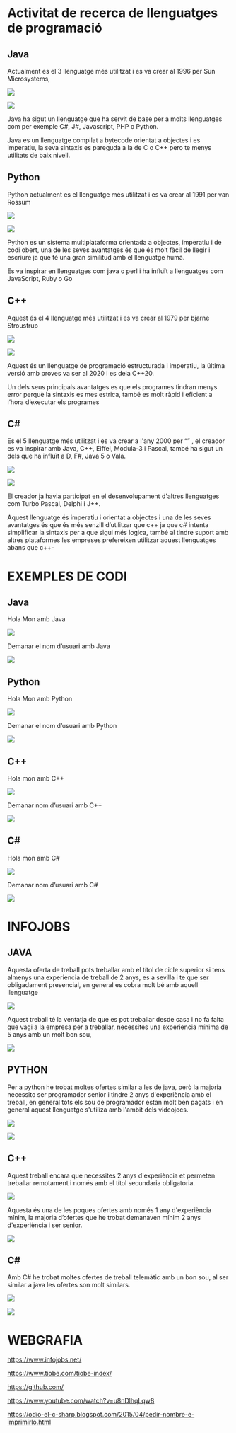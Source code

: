 ﻿# Activitat de recerca de llenguatges de programació

## **Java** 
Actualment es el 3 llenguatge més utilitzat i es va crear al 1996 per Sun Microsystems,

![](Aspose.Words.44940408-25a0-4fd7-80ab-5649e251cc77.001.png)

![](Aspose.Words.44940408-25a0-4fd7-80ab-5649e251cc77.002.png)

Java ha sigut un llenguatge que ha servit de base per a molts llenguatges com per exemple C#, J#, Javascript, PHP o Python.

Java es un llenguatge compilat a bytecode orientat a objectes i es imperatiu, la seva sintaxis es pareguda a la de C o C++ pero te menys utilitats de baix nivell.





## **Python** 
Python actualment es el llenguatge més utilitzat i es va crear al 1991 per van Rossum 

![](Aspose.Words.44940408-25a0-4fd7-80ab-5649e251cc77.003.png)

![](Aspose.Words.44940408-25a0-4fd7-80ab-5649e251cc77.004.png)

Python es un sistema multiplataforma orientada a objectes, imperatiu i de codi obert, una de les seves avantatges és que és molt fàcil de llegir i escriure ja que té una gran similitud amb el llenguatge humà.

Es va inspirar en llenguatges com java o perl i ha influït a llenguatges com JavaScript, Ruby o Go





## **C++**  
Aquest és el 4 llenguatge més utilitzat i es va crear al 1979 per bjarne Stroustrup 	

![](Aspose.Words.44940408-25a0-4fd7-80ab-5649e251cc77.005.png)

![](Aspose.Words.44940408-25a0-4fd7-80ab-5649e251cc77.006.png)

Aquest és un llenguatge de programació estructurada i imperatiu, la última versió amb proves va ser al 2020 i es deia C++20.


Un dels seus principals avantatges es que els programes tindran menys error perquè la sintaxis es mes estrica, també es molt ràpid i eficient a l’hora d’executar els programes 





## **C#** 
Es el 5 llenguatge més utilitzat i es va crear a l'any 2000 per “” , el creador es va inspirar amb Java, C++, Eiffel, Modula-3 i Pascal, també ha sigut un dels que ha influït a D, F#, Java 5 o Vala.

![](Aspose.Words.44940408-25a0-4fd7-80ab-5649e251cc77.007.png)

![](Aspose.Words.44940408-25a0-4fd7-80ab-5649e251cc77.008.png)



El creador ja havia participat en el desenvolupament d'altres llenguatges com Turbo Pascal, Delphi i J++.

Aquest llenguatge és imperatiu i orientat a objectes i una de les seves avantatges és que és més senzill d’utilitzar que c++ ja que c# intenta simplificar la sintaxis per a que sigui més logica, també al tindre suport amb altres plataformes les empreses prefereixen utilitzar aquest llenguatges abans que c++-


# EXEMPLES DE CODI

## **Java**

Hola Mon amb Java

![](Aspose.Words.44940408-25a0-4fd7-80ab-5649e251cc77.009.png)

Demanar el nom d’usuari amb Java

![](Aspose.Words.44940408-25a0-4fd7-80ab-5649e251cc77.010.png)



## **Python**

Hola Mon amb Python

![](Aspose.Words.44940408-25a0-4fd7-80ab-5649e251cc77.011.png)

Demanar el nom d’usuari amb Python

![](Aspose.Words.44940408-25a0-4fd7-80ab-5649e251cc77.012.png)



## **C++** 

Hola mon amb C++

![](Aspose.Words.44940408-25a0-4fd7-80ab-5649e251cc77.013.png)

Demanar nom d’usuari amb C++

![](Aspose.Words.44940408-25a0-4fd7-80ab-5649e251cc77.014.png)




## **C#**

Hola mon amb C#

![](Aspose.Words.44940408-25a0-4fd7-80ab-5649e251cc77.015.png)


Demanar nom d’usuari amb C#

![](Aspose.Words.44940408-25a0-4fd7-80ab-5649e251cc77.016.png)
# INFOJOBS

## **JAVA**

Aquesta oferta de treball pots treballar amb el títol de cicle superior si tens almenys una experiencia de treball de 2 anys, es a sevilla i te que ser obligadament presencial, en general es cobra molt bé amb aquell llenguatge

![](Aspose.Words.44940408-25a0-4fd7-80ab-5649e251cc77.017.png)

Aquest treball té la ventatja de que es pot treballar desde casa i no fa falta que vagi a la empresa per a treballar, necessites una experiencia mínima de 5 anys amb un molt bon sou,

![](Aspose.Words.44940408-25a0-4fd7-80ab-5649e251cc77.018.png)

## **PYTHON**

Per a python he trobat moltes ofertes similar a les de java, però la majoria necessito ser programador senior i tindre 2 anys d'experiència amb el treball, en general tots els sou de programador estan molt ben pagats i en general aquest llenguatge s'utiliza amb l'ambit dels videojocs.

![](Aspose.Words.44940408-25a0-4fd7-80ab-5649e251cc77.019.png)

![](Aspose.Words.44940408-25a0-4fd7-80ab-5649e251cc77.020.png)


## **C++**

Aquest treball encara que necessites 2 anys d'experiència et permeten treballar remotament i només amb el títol secundaria obligatoria.

![](Aspose.Words.44940408-25a0-4fd7-80ab-5649e251cc77.021.png)

Aquesta és una de les poques ofertes amb només 1 any d'experiència mínim, la majoria d’ofertes que he trobat demanaven mínim 2 anys d'experiència i ser senior.

![](Aspose.Words.44940408-25a0-4fd7-80ab-5649e251cc77.022.png)



## **C#**

Amb C# he trobat moltes ofertes de treball telemàtic amb un bon sou, al ser similar a java les ofertes son molt similars. 

![](Aspose.Words.44940408-25a0-4fd7-80ab-5649e251cc77.023.png)


![](Aspose.Words.44940408-25a0-4fd7-80ab-5649e251cc77.024.png)
# WEBGRAFIA
<https://www.infojobs.net/>

<https://www.tiobe.com/tiobe-index/>

<https://github.com/>

<https://www.youtube.com/watch?v=u8nDlhqLqw8>

<https://odio-el-c-sharp.blogspot.com/2015/04/pedir-nombre-e-imprimirlo.html>

